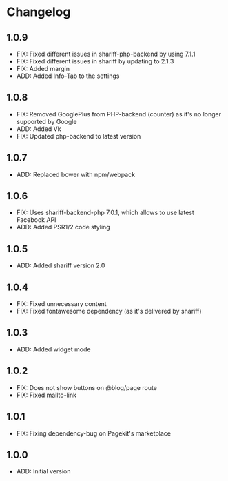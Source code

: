 # Changelog

## 1.0.9

- FIX: Fixed different issues in shariff-php-backend by using 7.1.1
- FIX: Fixed different issues in shariff by updating to 2.1.3
- FIX: Added margin
- ADD: Added Info-Tab to the settings

## 1.0.8

- FIX: Removed GooglePlus from PHP-backend (counter) as it's no longer supported by Google
- ADD: Added Vk
- FIX: Updated php-backend to latest version

## 1.0.7

- ADD: Replaced bower with npm/webpack

## 1.0.6

- FIX: Uses shariff-backend-php 7.0.1, which allows to use latest Facebook API
- ADD: Added PSR1/2 code styling

## 1.0.5

- ADD: Added shariff version 2.0

## 1.0.4

- FIX: Fixed unnecessary content
- FIX: Fixed fontawesome dependency (as it's delivered by shariff)

## 1.0.3

- ADD: Added widget mode

## 1.0.2

- FIX: Does not show buttons on @blog/page route
- FIX: Fixed mailto-link

## 1.0.1

- FIX: Fixing dependency-bug on Pagekit's marketplace

## 1.0.0

- ADD: Initial version